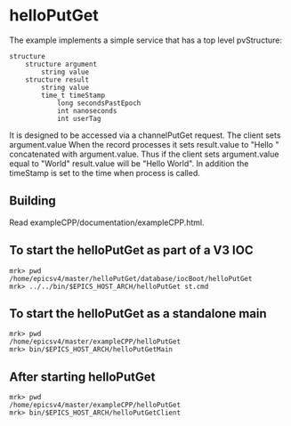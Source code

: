# helloPutGet

The example implements a simple service that has a top level pvStructure:

    structure
        structure argument
            string value
        structure result
            string value
            time_t timeStamp
                long secondsPastEpoch
                int nanoseconds
                int userTag


It is designed to be accessed via a channelPutGet request.
The client sets argument.value
When the record processes it sets result.value to "Hello " 
concatenated with argument.value.
Thus if the client sets argument.value equal to "World"
result.value will be "Hello World".
In addition the timeStamp is set to the time when process is called.</p>

## Building

Read exampleCPP/documentation/exampleCPP.html.


## To start the helloPutGet as part of a V3 IOC

    mrk> pwd
    /home/epicsv4/master/helloPutGet/database/iocBoot/helloPutGet
    mrk> ../../bin/$EPICS_HOST_ARCH/helloPutGet st.cmd 

## To start the helloPutGet as a standalone main

    mrk> pwd
    /home/epicsv4/master/exampleCPP/helloPutGet
    mrk> bin/$EPICS_HOST_ARCH/helloPutGetMain

## After starting helloPutGet 

    mrk> pwd
    /home/epicsv4/master/exampleCPP/helloPutGet
    mrk> bin/$EPICS_HOST_ARCH/helloPutGetClient

